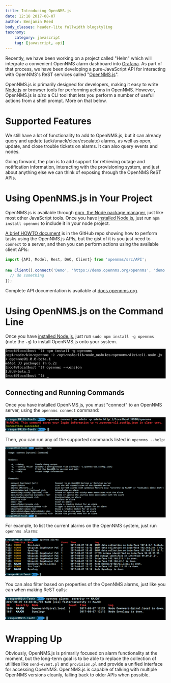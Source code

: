```yaml
---
title: Introducing OpenNMS.js
date: 12:18 2017-08-07
author: Benjamin Reed
body_classes: header-lite fullwidth blogstyling
taxonomy:
    category: javascript
    tag: [javascript, api]
---
```


Recently, we have been working on a project called "Helm" which will integrate a convenient OpenNMS alarm dashboard into [Grafana](https://grafana.com/).  As part of that process, we have been developing a pure-JavaScript API for interacting with OpenNMS's ReST services called "[OpenNMS.js](https://github.com/OpenNMS/opennms-js)".

OpenNMS.js is primarily designed for developers, making it easy to write [Node.js](https://nodejs.org/) or browser tools for performing actions in OpenNMS.  However, OpenNMS.js is _also_ a CLI tool that lets you perform a number of useful actions from a shell prompt.  More on that below.

# Supported Features

We still have a lot of functionality to add to OpenNMS.js, but it can already query and update (ack/unack/clear/escalate) alarms, as well as open, update, and close trouble tickets on alarms.  It can also query events and nodes.

Going forward, the plan is to add support for retrieving outage and notification information, interacting with the provisioning system, and just about anything else we can think of exposing through the OpenNMS ReST APIs.

# Using OpenNMS.js in Your Project

OpenNMS.js is available through [npm, the Node package manager](https://www.npmjs.com/package/opennms), just like most other JavaScript tools.  Once you have [installed Node.js](https://nodejs.org/en/download/), just run `npm install opennms` to include it in your node project.

[A brief HOWTO document](https://github.com/OpenNMS/opennms-js/blob/master/HOWTO.md) is in the GitHub repo showing how to perform tasks using the OpenNMS.js APIs, but the gist of it is you just need to `connect` to a server, and then you can perform actions using the available client APIs:

```javascript
import {API, Model, Rest, DAO, Client} from 'opennms/src/API';

new Client().connect('Demo', 'https://demo.opennms.org/opennms', 'demo', 'demo').then((client) => {
  // do something
});
```

Complete API documentation is available at [docs.opennms.org](http://docs.opennms.org/opennms-js/branches/master/opennms-js/opennms-js.html).

# Using OpenNMS.js on the Command Line

Once you have [installed Node.js](https://nodejs.org/en/download/), just run `sudo npm install -g opennms` (note the `-g`) to install OpenNMS.js onto your system.

![npm install -g opennms](npm-install-opennms.png)

## Connecting and Running Commands

Once you have installed OpenNMS.js, you must "connect" to an OpenNMS server, using the `opennms connect` command:

![opennms connect <url>](opennms-connect.png)

Then, you can run any of the supported commands listed in `opennms --help`:

![opennms --help](opennms-help.png)

For example, to list the current alarms on the OpenNMS system, just run `opennms alarms`:

![opennms alarms](opennms-alarms.png)

You can also filter based on properties of the OpenNMS alarms, just like you can when making ReST calls:

![opennms alarms 'severity >= MAJOR'](opennms-alarms-severity.png)

# Wrapping Up

Obviously, OpenNMS.js is primarily focused on alarm functionality at the moment, but the long-term goal is to be able to replace the collection of utilities like `send-event.pl` and `provision.pl` and provide a unified interface for accessing OpenNMS. OpenNMS.js is capable of talking with multiple OpenNMS versions cleanly, falling back to older APIs when possible.
